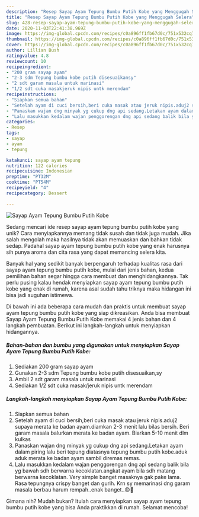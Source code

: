```yaml
---
description: "Resep Sayap Ayam Tepung Bumbu Putih Kobe yang Menggugah Selera"
title: "Resep Sayap Ayam Tepung Bumbu Putih Kobe yang Menggugah Selera"
slug: 428-resep-sayap-ayam-tepung-bumbu-putih-kobe-yang-menggugah-selera
date: 2020-11-03T22:41:38.969Z
image: https://img-global.cpcdn.com/recipes/c0a896ff1fb67d0c/751x532cq70/sayap-ayam-tepung-bumbu-putih-kobe-foto-resep-utama.jpg
thumbnail: https://img-global.cpcdn.com/recipes/c0a896ff1fb67d0c/751x532cq70/sayap-ayam-tepung-bumbu-putih-kobe-foto-resep-utama.jpg
cover: https://img-global.cpcdn.com/recipes/c0a896ff1fb67d0c/751x532cq70/sayap-ayam-tepung-bumbu-putih-kobe-foto-resep-utama.jpg
author: Lillian Bush
ratingvalue: 4.8
reviewcount: 10
recipeingredient:
- "200 gram sayap ayam"
- "2-3 sdm Tepung bumbu kobe putih disesuaikansy"
- "2 sdt garam masala untuk marinasi"
- "1/2 sdt cuka masakjeruk nipis untk merendam"
recipeinstructions:
- "Siapkan semua bahan"
- "Setelah ayam di cuci bersih,beri cuka masak atau jeruk nipis.aduj2 supaya merata ke badan ayam.diamkan 2-3 menit lalu bilas bersih. Beri garam masala balurkan merata ke badan ayam. Biarkan 5-10 menit dlm kulkas"
- "Panaskan wajan dng minyak yg cukup dng api sedang.Letakan ayam dalam piring lalu beri tepung diatasnya tepung bumbu putih kobe.aduk aduk merata ke badan ayam sambil diremas remas."
- "Lalu masukkan kedalam wajan penggorengan dng api sedang balik bila yg bawah sdh berwarna kecoklatan.angkat ayam bila sdh matang berwarna kecoklatan. Very simple banget masaknya gak pake lama. Rasa tepungnya crispy banget dan gurih. Krn sy memarinasi dng garam masala berbau harum rempah..enak banget..😍💞"
categories:
- Resep
tags:
- sayap
- ayam
- tepung

katakunci: sayap ayam tepung 
nutrition: 122 calories
recipecuisine: Indonesian
preptime: "PT32M"
cooktime: "PT54M"
recipeyield: "4"
recipecategory: Dessert

---
```



![Sayap Ayam Tepung Bumbu Putih Kobe](https://img-global.cpcdn.com/recipes/c0a896ff1fb67d0c/751x532cq70/sayap-ayam-tepung-bumbu-putih-kobe-foto-resep-utama.jpg)

Sedang mencari ide resep sayap ayam tepung bumbu putih kobe yang unik? Cara menyiapkannya memang tidak susah dan tidak juga mudah. Jika salah mengolah maka hasilnya tidak akan memuaskan dan bahkan tidak sedap. Padahal sayap ayam tepung bumbu putih kobe yang enak harusnya sih punya aroma dan cita rasa yang dapat memancing selera kita.



Banyak hal yang sedikit banyak berpengaruh terhadap kualitas rasa dari sayap ayam tepung bumbu putih kobe, mulai dari jenis bahan, kedua pemilihan bahan segar hingga cara membuat dan menghidangkannya. Tak perlu pusing kalau hendak menyiapkan sayap ayam tepung bumbu putih kobe yang enak di rumah, karena asal sudah tahu triknya maka hidangan ini bisa jadi suguhan istimewa.


Di bawah ini ada beberapa cara mudah dan praktis untuk membuat sayap ayam tepung bumbu putih kobe yang siap dikreasikan. Anda bisa membuat Sayap Ayam Tepung Bumbu Putih Kobe memakai 4 jenis bahan dan 4 langkah pembuatan. Berikut ini langkah-langkah untuk menyiapkan hidangannya.

<!--inarticleads1-->

##### Bahan-bahan dan bumbu yang digunakan untuk menyiapkan Sayap Ayam Tepung Bumbu Putih Kobe:

1. Sediakan 200 gram sayap ayam
1. Gunakan 2-3 sdm Tepung bumbu kobe putih disesuaikan,sy
1. Ambil 2 sdt garam masala untuk marinasi
1. Sediakan 1/2 sdt cuka masak/jeruk nipis untk merendam




<!--inarticleads2-->

##### Langkah-langkah menyiapkan Sayap Ayam Tepung Bumbu Putih Kobe:

1. Siapkan semua bahan
1. Setelah ayam di cuci bersih,beri cuka masak atau jeruk nipis.aduj2 supaya merata ke badan ayam.diamkan 2-3 menit lalu bilas bersih. Beri garam masala balurkan merata ke badan ayam. Biarkan 5-10 menit dlm kulkas
1. Panaskan wajan dng minyak yg cukup dng api sedang.Letakan ayam dalam piring lalu beri tepung diatasnya tepung bumbu putih kobe.aduk aduk merata ke badan ayam sambil diremas remas.
1. Lalu masukkan kedalam wajan penggorengan dng api sedang balik bila yg bawah sdh berwarna kecoklatan.angkat ayam bila sdh matang berwarna kecoklatan. Very simple banget masaknya gak pake lama. Rasa tepungnya crispy banget dan gurih. Krn sy memarinasi dng garam masala berbau harum rempah..enak banget..😍💞




Gimana nih? Mudah bukan? Itulah cara menyiapkan sayap ayam tepung bumbu putih kobe yang bisa Anda praktikkan di rumah. Selamat mencoba!
